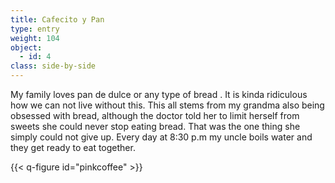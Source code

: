 ```yaml
---
title: Cafecito y Pan
type: entry
weight: 104
object:
  - id: 4
class: side-by-side
---
```

My family loves pan de dulce or any type of bread . It is kinda ridiculous how we can not live without this. This all stems from my grandma also being obsessed with bread, although the doctor told her to limit herself from sweets she could never stop eating bread. That was the one thing she simply could not give up. Every day at 8:30 p.m my uncle boils water and they get ready to eat together.

{{< q-figure id="pinkcoffee" >}}
